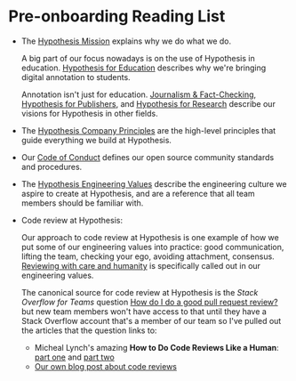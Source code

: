 Pre-onboarding Reading List
===========================

* The [Hypothesis Mission](https://web.hypothes.is/about/) explains why we do
  what we do.

  A big part of our focus nowadays is on the use of Hypothesis in education.
  [Hypothesis for Education](https://web.hypothes.is/education/) describes why
  we're bringing digital annotation to students.

  Annotation isn't just for education.
  [Journalism & Fact-Checking](https://web.hypothes.is/journalism/),
  [Hypothesis for Publishers](https://web.hypothes.is/publishing/),
  and [Hypothesis for Research](https://web.hypothes.is/research/)
  describe our visions for Hypothesis in other fields.

* The [Hypothesis Company Principles](https://web.hypothes.is/principles/)
  are the high-level principles that guide everything we build at Hypothesis.

* Our [Code of Conduct](https://github.com/hypothesis/.github/blob/main/CODE_OF_CONDUCT.md)
  defines our open source community standards and procedures.

* The [Hypothesis Engineering Values](https://web.hypothes.is/jobs/engineering-values/)
  describe the engineering culture we aspire to create at Hypothesis, and are a
  reference that all team members should be familiar with.

* Code review at Hypothesis:

  Our approach to code review at Hypothesis is one example of how we put some
  of our engineering values into practice: good communication, lifting the
  team, checking your ego, avoiding attachment, consensus.
  [Reviewing with care and humanity](https://hyp.is/-Q6K2gwfEe2htfvft46lfg/web.hypothes.is/jobs/engineering-values/)
  is specifically called out in our engineering values.

  The canonical source for code review at Hypothesis is the
  _Stack Overflow for Teams_ question
  [How do I do a good pull request review?](https://stackoverflow.com/c/hypothesis/questions/303)
  but new team members won't have access to that until they have a Stack
  Overflow account that's a member of our team so I've pulled out the articles
  that the question links to:

  * Micheal Lynch's amazing **How to Do Code Reviews Like a Human**:
    [part one](https://mtlynch.io/human-code-reviews-1/) and
    [part two](https://mtlynch.io/human-code-reviews-2/)
  * [Our own blog post about code reviews](https://www.seanh.cc/2016/10/04/code-review/)
